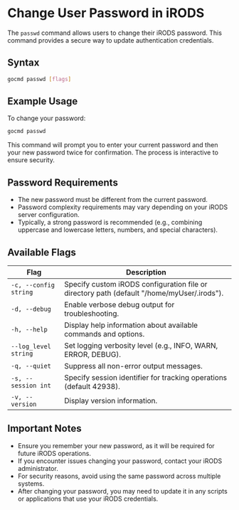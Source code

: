 # Change User Password in iRODS

The `passwd` command allows users to change their iRODS password. This command provides a secure way to update authentication credentials.

## Syntax
```sh
gocmd passwd [flags]
```

## Example Usage

To change your password:
```sh
gocmd passwd
```
This command will prompt you to enter your current password and then your new password twice for confirmation. The process is interactive to ensure security.

## Password Requirements

- The new password must be different from the current password.
- Password complexity requirements may vary depending on your iRODS server configuration.
- Typically, a strong password is recommended (e.g., combining uppercase and lowercase letters, numbers, and special characters).

## Available Flags

| Flag                  | Description                                                                 |
|-----------------------|-----------------------------------------------------------------------------|
| `-c, --config string` | Specify custom iRODS configuration file or directory path (default "/home/myUser/.irods"). |
| `-d, --debug`         | Enable verbose debug output for troubleshooting.                            |
| `-h, --help`          | Display help information about available commands and options.              |
| `--log_level string`  | Set logging verbosity level (e.g., INFO, WARN, ERROR, DEBUG).               |
| `-q, --quiet`         | Suppress all non-error output messages.                                     |
| `-s, --session int`   | Specify session identifier for tracking operations (default 42938).         |
| `-v, --version`       | Display version information.                                                |

## Important Notes

- Ensure you remember your new password, as it will be required for future iRODS operations.
- If you encounter issues changing your password, contact your iRODS administrator.
- For security reasons, avoid using the same password across multiple systems.
- After changing your password, you may need to update it in any scripts or applications that use your iRODS credentials.
